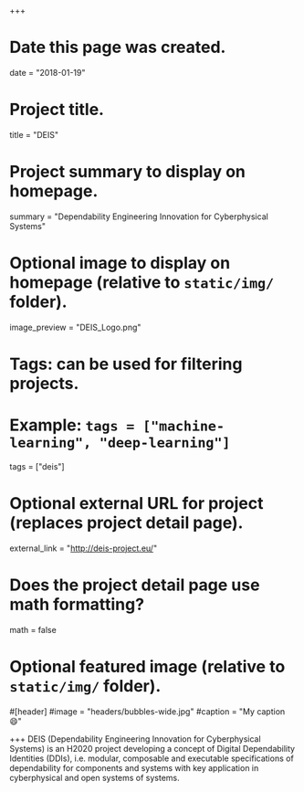+++
# Date this page was created.
date = "2018-01-19"

# Project title.
title = "DEIS"

# Project summary to display on homepage.
summary = "Dependability Engineering Innovation for Cyberphysical Systems"

# Optional image to display on homepage (relative to `static/img/` folder).
image_preview = "DEIS_Logo.png"

# Tags: can be used for filtering projects.
# Example: `tags = ["machine-learning", "deep-learning"]`
tags = ["deis"]

# Optional external URL for project (replaces project detail page).
external_link = "http://deis-project.eu/"

# Does the project detail page use math formatting?
math = false

# Optional featured image (relative to `static/img/` folder).
#[header]
#image = "headers/bubbles-wide.jpg"
#caption = "My caption :smile:"

+++
 DEIS (Dependability Engineering Innovation for Cyberphysical Systems) is an H2020 project developing a concept of Digital Dependability Identities (DDIs), i.e. modular, composable and executable specifications of dependability for components and systems with key application in cyberphysical and open systems of systems.
